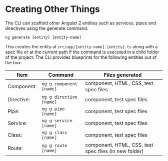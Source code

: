 # Creating Other Things

The CLI can scaffold other Angular 2 entities such as services, pipes and directives using the generate command.

`ng generate [entity] [entity-name]`

This creates the entity at `src/app/[entity-name].[entity].ts` along with a spec file or at the current path if the command is executed in a child folder of the project. The CLI provides blueprints for the following entities out of the box:

Item       | Command                 | Files generated
---        | ---                     | --- 
Component: | `ng g component [name]` | component, HTML, CSS, test spec files
Directive: | `ng g directive [name]` | component, test spec files
Pipe:      | `ng g pipe [name]`      | component, test spec files
Service:   | `ng g service [name]`   | component, test spec files
Class:     | `ng g class [name]`     | component, test spec files 
Route:     | `ng g route [name]`     | component, HTML, CSS, test spec files (in new folder)
